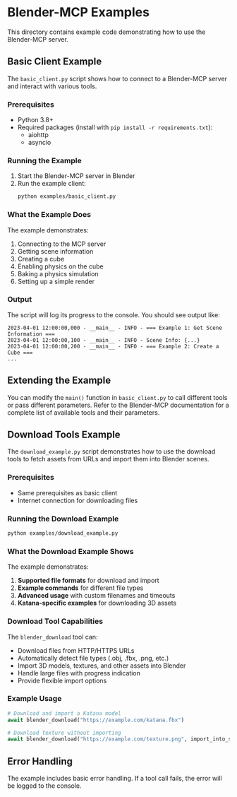 # Blender-MCP Examples

This directory contains example code demonstrating how to use the Blender-MCP server.

## Basic Client Example

The `basic_client.py` script shows how to connect to a Blender-MCP server and interact with various tools.

### Prerequisites

- Python 3.8+
- Required packages (install with `pip install -r requirements.txt`):
  - aiohttp
  - asyncio

### Running the Example

1. Start the Blender-MCP server in Blender
2. Run the example client:
   ```bash
   python examples/basic_client.py
   ```

### What the Example Does

The example demonstrates:

1. Connecting to the MCP server
2. Getting scene information
3. Creating a cube
4. Enabling physics on the cube
5. Baking a physics simulation
6. Setting up a simple render

### Output

The script will log its progress to the console. You should see output like:

```
2023-04-01 12:00:00,000 - __main__ - INFO - === Example 1: Get Scene Information ===
2023-04-01 12:00:00,100 - __main__ - INFO - Scene Info: {...}
2023-04-01 12:00:00,200 - __main__ - INFO - === Example 2: Create a Cube ===
...
```

## Extending the Example

You can modify the `main()` function in `basic_client.py` to call different tools or pass different parameters. Refer to the Blender-MCP documentation for a complete list of available tools and their parameters.

## Download Tools Example

The `download_example.py` script demonstrates how to use the download tools to fetch assets from URLs and import them into Blender scenes.

### Prerequisites

- Same prerequisites as basic client
- Internet connection for downloading files

### Running the Download Example

```bash
python examples/download_example.py
```

### What the Download Example Shows

The example demonstrates:

1. **Supported file formats** for download and import
2. **Example commands** for different file types
3. **Advanced usage** with custom filenames and timeouts
4. **Katana-specific examples** for downloading 3D assets

### Download Tool Capabilities

The `blender_download` tool can:

- Download files from HTTP/HTTPS URLs
- Automatically detect file types (.obj, .fbx, .png, etc.)
- Import 3D models, textures, and other assets into Blender
- Handle large files with progress indication
- Provide flexible import options

### Example Usage

```python
# Download and import a Katana model
await blender_download("https://example.com/katana.fbx")

# Download texture without importing
await blender_download("https://example.com/texture.png", import_into_scene=False)
```

## Error Handling

The example includes basic error handling. If a tool call fails, the error will be logged to the console.
